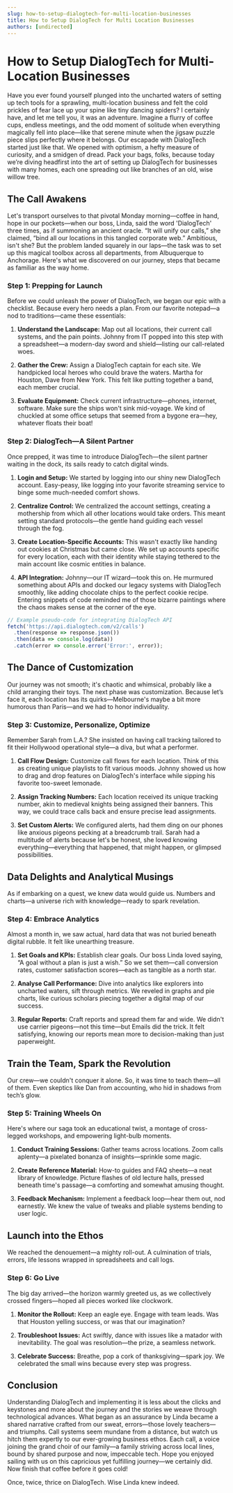 ```yaml
---
slug: how-to-setup-dialogtech-for-multi-location-businesses
title: How to Setup DialogTech for Multi Location Businesses
authors: [undirected]
---
```



# How to Setup DialogTech for Multi-Location Businesses

Have you ever found yourself plunged into the uncharted waters of setting up tech tools for a sprawling, multi-location business and felt the cold prickles of fear lace up your spine like tiny dancing spiders? I certainly have, and let me tell you, it was an adventure. Imagine a flurry of coffee cups, endless meetings, and the odd moment of solitude when everything magically fell into place—like that serene minute when the jigsaw puzzle piece slips perfectly where it belongs. Our escapade with DialogTech started just like that. We opened with optimism, a hefty measure of curiosity, and a smidgen of dread. Pack your bags, folks, because today we’re diving headfirst into the art of setting up DialogTech for businesses with many homes, each one spreading out like branches of an old, wise willow tree.

## The Call Awakens

Let's transport ourselves to that pivotal Monday morning—coffee in hand, hope in our pockets—when our boss, Linda, said the word 'DialogTech' three times, as if summoning an ancient oracle. “It will unify our calls,” she claimed, “bind all our locations in this tangled corporate web.” Ambitious, isn't she? But the problem landed squarely in our laps—the task was to set up this magical toolbox across all departments, from Albuquerque to Anchorage. Here's what we discovered on our journey, steps that became as familiar as the way home.

### Step 1: Prepping for Launch

Before we could unleash the power of DialogTech, we began our epic with a checklist. Because every hero needs a plan. From our favorite notepad—a nod to traditions—came these essentials:

1. **Understand the Landscape:** Map out all locations, their current call systems, and the pain points. Johnny from IT popped into this step with a spreadsheet—a modern-day sword and shield—listing our call-related woes.

2. **Gather the Crew:** Assign a DialogTech captain for each site. We handpicked local heroes who could brave the waters. Martha for Houston, Dave from New York. This felt like putting together a band, each member crucial.

3. **Evaluate Equipment:** Check current infrastructure—phones, internet, software. Make sure the ships won't sink mid-voyage. We kind of chuckled at some office setups that seemed from a bygone era—hey, whatever floats their boat!

### Step 2: DialogTech—A Silent Partner

Once prepped, it was time to introduce DialogTech—the silent partner waiting in the dock, its sails ready to catch digital winds.

1. **Login and Setup:** We started by logging into our shiny new DialogTech account. Easy-peasy, like logging into your favorite streaming service to binge some much-needed comfort shows.

2. **Centralize Control:** We centralized the account settings, creating a mothership from which all other locations would take orders. This meant setting standard protocols—the gentle hand guiding each vessel through the fog.

3. **Create Location-Specific Accounts:** This wasn't exactly like handing out cookies at Christmas but came close. We set up accounts specific for every location, each with their identity while staying tethered to the main account like cosmic entities in balance.

4. **API Integration:** Johnny—our IT wizard—took this on. He murmured something about APIs and docked our legacy systems with DialogTech smoothly, like adding chocolate chips to the perfect cookie recipe. Entering snippets of code reminded me of those bizarre paintings where the chaos makes sense at the corner of the eye.

```javascript
// Example pseudo-code for integrating DialogTech API
fetch('https://api.dialogtech.com/v2/calls')
  .then(response => response.json())
  .then(data => console.log(data))
  .catch(error => console.error('Error:', error));
```

## The Dance of Customization

Our journey was not smooth; it's chaotic and whimsical, probably like a child arranging their toys. The next phase was customization. Because let’s face it, each location has its quirks—Melbourne's maybe a bit more humorous than Paris—and we had to honor individuality.

### Step 3: Customize, Personalize, Optimize

Remember Sarah from L.A.? She insisted on having call tracking tailored to fit their Hollywood operational style—a diva, but what a performer.

1. **Call Flow Design:** Customize call flows for each location. Think of this as creating unique playlists to fit various moods. Johnny showed us how to drag and drop features on DialogTech's interface while sipping his favorite too-sweet lemonade.

2. **Assign Tracking Numbers:** Each location received its unique tracking number, akin to medieval knights being assigned their banners. This way, we could trace calls back and ensure precise lead assignments.

3. **Set Custom Alerts:** We configured alerts, had them ding on our phones like anxious pigeons pecking at a breadcrumb trail. Sarah had a multitude of alerts because let's be honest, she loved knowing everything—everything that happened, that might happen, or glimpsed possibilities.

## Data Delights and Analytical Musings

As if embarking on a quest, we knew data would guide us. Numbers and charts—a universe rich with knowledge—ready to spark revelation.

### Step 4: Embrace Analytics

Almost a month in, we saw actual, hard data that was not buried beneath digital rubble. It felt like unearthing treasure.

1. **Set Goals and KPIs:** Establish clear goals. Our boss Linda loved saying, “A goal without a plan is just a wish.” So we set them—call conversion rates, customer satisfaction scores—each as tangible as a north star.

2. **Analyse Call Performance:** Dive into analytics like explorers into uncharted waters, sift through metrics. We reveled in graphs and pie charts, like curious scholars piecing together a digital map of our success.

3. **Regular Reports:** Craft reports and spread them far and wide. We didn't use carrier pigeons—not this time—but Emails did the trick. It felt satisfying, knowing our reports mean more to decision-making than just paperweight.

## Train the Team, Spark the Revolution

Our crew—we couldn't conquer it alone. So, it was time to teach them—all of them. Even skeptics like Dan from accounting, who hid in shadows from tech’s glow.

### Step 5: Training Wheels On

Here's where our saga took an educational twist, a montage of cross-legged workshops, and empowering light-bulb moments.

1. **Conduct Training Sessions:** Gather teams across locations. Zoom calls aplenty—a pixelated bonanza of insights—sprinkle some magic.

2. **Create Reference Material:** How-to guides and FAQ sheets—a neat library of knowledge. Picture flashes of old lecture halls, pressed beneath time's passage—a comforting and somewhat amusing thought.

3. **Feedback Mechanism:** Implement a feedback loop—hear them out, nod earnestly. We knew the value of tweaks and pliable systems bending to user logic.

## Launch into the Ethos

We reached the denouement—a mighty roll-out. A culmination of trials, errors, life lessons wrapped in spreadsheets and call logs.

### Step 6: Go Live 

The big day arrived—the horizon warmly greeted us, as we collectively crossed fingers—hoped all pieces worked like clockwork.

1. **Monitor the Rollout:** Keep an eagle eye. Engage with team leads. Was that Houston yelling success, or was that our imagination?

2. **Troubleshoot Issues:** Act swiftly, dance with issues like a matador with inevitability. The goal was resolution—the prize, a seamless network.

3. **Celebrate Success:** Breathe, pop a cork of thanksgiving—spark joy. We celebrated the small wins because every step was progress.

## Conclusion

Understanding DialogTech and implementing it is less about the clicks and keystones and more about the journey and the stories we weave through technological advances. What began as an assurance by Linda became a shared narrative crafted from our sweat, errors—those lovely teachers—and triumphs. Call systems seem mundane from a distance, but watch us hitch them expertly to our ever-growing business ethos. Each call, a voice joining the grand choir of our family—a family striving across local lines, bound by shared purpose and now, impeccable tech. Hope you enjoyed sailing with us on this capricious yet fulfilling journey—we certainly did. Now finish that coffee before it goes cold!

Once, twice, thrice on DialogTech. Wise Linda knew indeed.